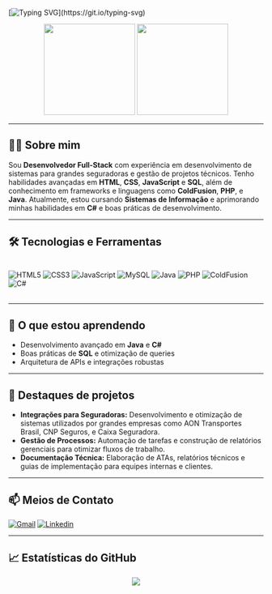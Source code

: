 [![Typing SVG](https://readme-typing-svg.herokuapp.com/?color=b2f2f7&size=35&center=true&vCenter=true&width=1000&lines=Bem-vindo+ao+meu+repositório!)](https://git.io/typing-svg)

<div align="center">  
  <img height="180em" src="https://github-readme-stats.vercel.app/api?username=Marcelzin&show_icons=true&theme=blue-green&include_all_commits=true&count_private=true"/>
  <img height="180em" src="https://github-readme-stats.vercel.app/api/top-langs/?username=Marcelzin&layout=compact&langs_count=7&theme=blue-green"/>
</div>

---

## 👨‍💻 Sobre mim
Sou **Desenvolvedor Full-Stack** com experiência em desenvolvimento de sistemas para grandes seguradoras e gestão de projetos técnicos. Tenho habilidades avançadas em **HTML**, **CSS**, **JavaScript** e **SQL**, além de conhecimento em frameworks e linguagens como **ColdFusion**, **PHP**, e **Java**. Atualmente, estou cursando **Sistemas de Informação** e aprimorando minhas habilidades em **C#** e boas práticas de desenvolvimento.

---

## 🛠️ Tecnologias e Ferramentas
<div style="display: inline_block"><br>
  <img align="center" alt="HTML5" src="https://img.shields.io/badge/HTML5-E34F26?style=for-the-badge&logo=html5&logoColor=white" />
  <img align="center" alt="CSS3" src="https://img.shields.io/badge/CSS3-1572B6?style=for-the-badge&logo=css3&logoColor=white" />
  <img align="center" alt="JavaScript" src="https://img.shields.io/badge/JavaScript-F7DF1E?style=for-the-badge&logo=javascript&logoColor=black" />
  <img align="center" alt="MySQL" src="https://img.shields.io/badge/MySQL-005C84?style=for-the-badge&logo=mysql&logoColor=white" />
  <img align="center" alt="Java" src="https://img.shields.io/badge/Java-ED8B00?style=for-the-badge&logo=java&logoColor=white" />
  <img align="center" alt="PHP" src="https://img.shields.io/badge/PHP-777BB4?style=for-the-badge&logo=php&logoColor=white" />
  <img align="center" alt="ColdFusion" src="https://img.shields.io/badge/ColdFusion-003B57?style=for-the-badge&logo=adobe&logoColor=white" />
  <img align="center" alt="C#" src="https://img.shields.io/badge/C%23-239120?style=for-the-badge&logo=c-sharp&logoColor=white" />
</div><br>

---

## 🌱 O que estou aprendendo
- Desenvolvimento avançado em **Java** e **C#**
- Boas práticas de **SQL** e otimização de queries
- Arquitetura de APIs e integrações robustas

---

## 🌟 Destaques de projetos
- **Integrações para Seguradoras:** Desenvolvimento e otimização de sistemas utilizados por grandes empresas como AON Transportes Brasil, CNP Seguros, e Caixa Seguradora.
- **Gestão de Processos:** Automação de tarefas e construção de relatórios gerenciais para otimizar fluxos de trabalho.
- **Documentação Técnica:** Elaboração de ATAs, relatórios técnicos e guias de implementação para equipes internas e clientes.

---

## 📫 Meios de Contato
[![Gmail](https://img.shields.io/badge/Gmail-D14836?style=for-the-badge&logo=gmail&logoColor=white)](mailto:contatoMarcelPereira@gmail.com/)
[![Linkedin](https://img.shields.io/badge/LinkedIn-0077B5?style=for-the-badge&logo=linkedin&logoColor=white)](https://www.linkedin.com/in/marcelpds/)

---

## 📈 Estatísticas do GitHub
<div align="center">
  <img src="https://github-profile-trophy.vercel.app/?username=Marcelzin&theme=radical&no-frame=false&no-bg=true&margin-w=4"/>
</div>
